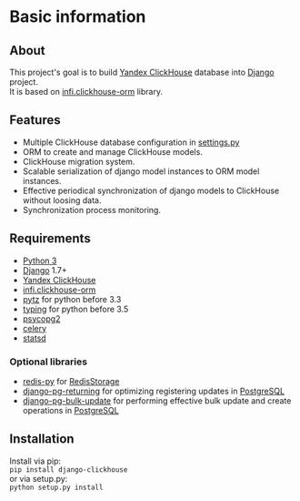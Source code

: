 # Basic information
## About
This project's goal is to build [Yandex ClickHouse](https://clickhouse.yandex/) database into [Django](https://www.djangoproject.com/) project.  
It is based on [infi.clickhouse-orm](https://github.com/Infinidat/infi.clickhouse_orm) library.  

## Features
* Multiple ClickHouse database configuration in [settings.py](https://docs.djangoproject.com/en/2.1/ref/settings/)
* ORM to create and manage ClickHouse models.
* ClickHouse migration system.
* Scalable serialization of django model instances to ORM model instances.
* Effective periodical synchronization of django models to ClickHouse without loosing data.
* Synchronization process monitoring.

## Requirements
* [Python 3](https://www.python.org/downloads/)
* [Django](https://docs.djangoproject.com/) 1.7+
* [Yandex ClickHouse](https://clickhouse.yandex/)
* [infi.clickhouse-orm](https://github.com/Infinidat/infi.clickhouse_orm)
* [pytz](https://pypi.org/project/pytz/) for python before 3.3
* [typing](https://pypi.org/project/typing/) for python before 3.5
* [psycopg2](https://www.psycopg.org/)
* [celery](http://www.celeryproject.org/)
* [statsd](https://pypi.org/project/statsd/)

### Optional libraries
* [redis-py](https://redis-py.readthedocs.io/en/latest/) for [RedisStorage](storages.md#redisstorage)
* [django-pg-returning](https://github.com/M1hacka/django-pg-returning) 
  for optimizing registering updates in [PostgreSQL](https://www.postgresql.org/)
* [django-pg-bulk-update](https://github.com/M1hacka/django-pg-bulk-update)
  for performing effective bulk update and create operations in [PostgreSQL](https://www.postgresql.org/)

## Installation
Install via pip:  
`pip install django-clickhouse`    
or via setup.py:  
`python setup.py install`
